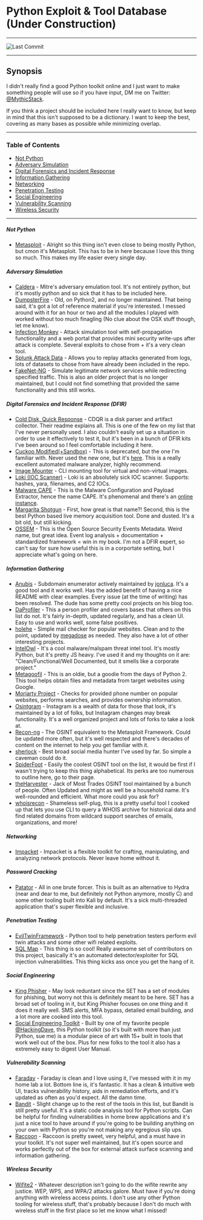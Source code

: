 # Python Exploit & Tool Database (Under Construction)
___
![Last Commit](https://img.shields.io/github/last-commit/MythicStack/Python-Security-Tool-Database)
___
## Synopsis
 I didn't really find a good Python toolkit online and I just want to make something people will use so if you have input, DM me on Twitter: [@MythicStack](https://www.twitter.com/MythicStack). 
 
 If you think a project should be included here I really want to know, but keep in mind that this isn't supposed to be a dictionary. I want to keep the best, covering as many bases as possible while minimizing overlap.


___

### Table of Contents

 - [Not Python](#not-python)
 - [Adversary Simulation](#adversary-simulation)
 - [Digital Forensics and Incident Response](#digital-forensics-and-incident-response-dfir)
 - [Information  Gathering](#information-gathering)
 - [Networking](#networking)
 - [Penetration Testing](#penetration-testing)
 - [Social Engineering](#social-engineering)
 - [Vulnerability Scanning](#vulnerability-scanning)
 - [Wireless Security](#wireless-security)

___


##### Not Python

- [Metasploit](https://github.com/rapid7/metasploit-framework) - Alright so this thing isn't even close to being mostly Python, but cmon it's Metasploit. This has to be in here because I love this thing so much. This makes my life easier every single day.



##### Adversary Simulation

- [Caldera](https://github.com/mitre/caldera) - Mitre's adversary emulation tool. It's not entirely python, but it's mostly python and so sick that it has to be included here.
- [DumpsterFire](https://github.com/TryCatchHCF/DumpsterFire) - Old, on Python2, and no longer maintained. That being said, it's got a lot of reference material if you're interested. I messed around with it for an hour or two and all the modules I played with worked without too much finagling (No clue about the OSX stuff though, let me know).
- [Infection Monkey](https://github.com/guardicore/monkey) - Attack simulation tool with self-propagation functionality and a web portal that provides mini security write-ups after attack is complete. Several exploits to chose from + it's a very clean tool.
- [Splunk Attack Data](https://github.com/splunk/attack_data) - Allows you to replay attacks generated from logs, lots of datasets to chose from have already been included in the repo. 
- [FakeNet-NG](https://github.com/mandiant/flare-fakenet-ng) - Simulate legitimate network services while redirecting specified traffic. This is also an older project that is no longer maintained, but I could not find something that provided the same functionality and this still works.


##### Digital Forensics and Incident Response (DFIR)

- [Cold Disk, Quick Response](https://github.com/orlikoski/CDQR) - CDQR is a disk parser and artifact collector. Their readme explains all. This is one of the few on my list that I've never personally used. I also couldn't easily set up a situation in order to use it effectively to test it, but it's been in a bunch of DFIR kits I've been around so I feel comfortable including it here.
- [Cuckoo Modified(+Sandbox)](https://github.com/spender-sandbox/cuckoo-modified) - This is deprecated, but the one I'm familiar with. Never used the new one, but it's [here](http://www.cuckoosandbox.org/). This is a really excellent automated malware analyzer, highly recommend.
- [Image Mounter](https://github.com/ralphje/imagemounter) - CLI mounting tool for virtual and non-virtual images.
- [Loki (IOC Scanner)](https://github.com/Neo23x0/Loki) - Loki is an absolutely sick IOC scanner. Supports: hashes, yara, filenames, and C2 IOCs. 
- [Malware CAPE](https://github.com/kevoreilly/CAPEv2) - This is the Malware Configuration and Payload Extractor, hence the name CAPE. It's phenomenal and there's an [online instance](https://capesandbox.com/).
- [Margarita Shotgun](https://github.com/ThreatResponse/margaritashotgun) - First, how great is that name?! Second, this is the best Python based live memory acquisition tool. Done and dusted. It's a bit old, but still kicking.
- [OSSEM](https://github.com/OTRF/OSSEM) - This is the Open Source Security Events Metadata. Weird name, but great idea. Event log analysis + documentation + standardized framework = win in my book. I'm not a DFIR expert, so can't say for sure how useful this is in a corportate setting, but I appreciate what's going on here.


##### Information Gathering

- [Anubis](https://github.com/jonluca/Anubis) - Subdomain enumerator actively maintained by [jonluca](https://github.com/jonluca). It's a good tool and it works well. Has the added benefit of having a nice README with clear examples. Every issue (at the time of writing) has been resolved. The dude has some pretty cool projects on his blog too.
- [DaProfiler](https://github.com/daprofiler/DaProfiler) - This a person profiler and covers bases that others on this list do not. It's fairly in-depth, updated regularly, and has a clean UI. Easy to use and works well, some false positives.
- [holehe](https://github.com/megadose/holehe) - Simple mail checker for popular websites. Clean and to the point, updated by [megadose](https://twitter.com/palenath) as needed. They also have a lot of other interesting projects.
- [IntelOwl](https://github.com/intelowlproject/IntelOwl) - It's a cool malware/malspam threat intel tool. It's mostly Python, but it's pretty JS heavy. I've used it and my thoughts on it are: "Clean/Functional/Well Documented, but it smells like a corporate project."
- [Metagoofil](https://github.com/laramies/metagoofil) - This is an oldie, but a goodie from the days of Python 2. This tool helps obtain files and metadata from target websites using Google.
- [Moriarty Project](https://github.com/AzizKpln/Moriarty-Project) - Checks for provided phone number on popular websites, performs searches, and provides ownership information.
- [Osintgram](https://github.com/Datalux/Osintgram) - Instagram is a wealth of data for those that look, it's maintained by a lot of folks, but Instagram changes may break functionality. It's a well organized project and lots of forks to take a look at.
- [Recon-ng](https://github.com/lanmaster53/recon-ng) - The OSINT equivalent to the Metasploit Framework. Could be updated more often, but it's well respected and there's decades of content on the internet to help you get familiar with it. 
- [sherlock](https://github.com/sherlock-project/sherlock) - Best broad social media hunter I've used by far. So simple a caveman could do it. 
- [SpiderFoot](https://github.com/smicallef/spiderfoot) - Easily the coolest OSINT tool on the list, it would be first if I wasn't trying to keep this thing alphabetical. Its perks are too numerous to outline here, go to their page.
- [theHarvester](https://github.com/laramies/theHarvester) - Jack of Most Trades OSINT tool maintained by a bunch of people. Often Updated and might as well be a household name. It's well-rounded and efficient. What more could you ask for?
- [whoisrecon](https://github.com/MythicStack/whoisrecon) - Shameless self-plug, this is a pretty useful tool I cooked up that lets you use CLI to query a WHOIS archive for historical data and find related domains from wildcard support searches of emails, organizations, and more!


##### Networking

- [Impacket](https://github.com/fortra/impacket) - Impacket is a flexible toolkit for crafting, manipulating, and analyzing network protocols. Never leave home without it.


##### Password Cracking

- [Patator](https://github.com/lanjelot/patator) - All in one brute forcer. This is built as an alternative to Hydra (near and dear to me, but definitely not Python anymore, mostly C) and some other tooling built into Kali by default. It's a sick multi-threaded application that's super flexible and inclusive.


##### Penetration Testing

- [EvilTwinFramework](https://github.com/Esser50K/EvilTwinFramework) - Python tool to help penetration testers perform evil twin attacks and some other wifi related exploits.
- [SQL Map](https://github.com/sqlmapproject/sqlmap) - This thing is so cool! Really awesome set of contributors on this project, basically it's an automated detector/exploiter for SQL injection vulnerabilities. This thing kicks ass once you get the hang of it.


##### Social Engineering

- [King Phisher](https://github.com/rsmusllp/king-phisher) - May look reduntant since the SET has a set of modules for phishing, but worry not this is definitely meant to be here. SET has a broad set of tooling in it, but King Phisher focuses on one thing and it does it really well. SMS alerts, MFA bypass, detailed email building, and a lot more are cooked into this tool.
- [Social Engineering Toolkit](https://github.com/trustedsec/social-engineer-toolkit) - Built by one of my favorite people [@HackingDave](www.twitter.com/HackingDave), this Python toolkit (so it's built with more than just Python, sue me) is a modular piece of art with 15+ built in tools that work well out of the box. Plus for new folks to the tool it also has a extremely easy to digest User Manual.


##### Vulnerability Scanning

- [Faraday](https://github.com/infobyte/faraday) - Faraday is clean and I love using it, I've messed with it in my home lab a lot. Bottom line is, it's fantastic. It has a clean & intuitive web UI, tracks vulnerability history, aids in remediation efforts, and it's updated as often as you'd expect. All the damn time.
- [Bandit](https://github.com/PyCQA/bandit) - Slight change up to the rest of the tools in this list, but Bandit is still pretty useful. It's a static code analysis tool for Python scripts. Can be helpful for finding vulnerabilities in home brew applications and it's just a nice tool to have around if you're going to be building anything on your own with Python so you're not making any egregious slip ups.
- [Raccoon](https://github.com/evyatarmeged/Raccoon) - Raccoon is pretty sweet, very helpful, and a must have in your toolkit. It's not super well maintained, but it's open source and works perfectly out of the box for external attack surface scanning and information gathering.


##### Wireless Security

- [Wifite2](https://github.com/derv82/wifite2) - Whatever description isn't going to do the wifite rewrite any justice. WEP, WPS, and WPA/2 attacks galore. Must have if you're doing anything with wireless access points. I don't use any other Python tooling for wireless stuff, that's probably because I don't do much with wireless stuff in the first place so let me know what I missed!


